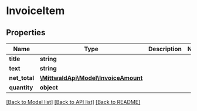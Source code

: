 # InvoiceItem

## Properties
Name | Type | Description | Notes
------------ | ------------- | ------------- | -------------
**title** | **string** |  | 
**text** | **string** |  | 
**net_total** | [**\MittwaldApi\Model\InvoiceAmount**](InvoiceAmount.md) |  | 
**quantity** | **object** |  | 

[[Back to Model list]](../README.md#documentation-for-models) [[Back to API list]](../README.md#documentation-for-api-endpoints) [[Back to README]](../README.md)


